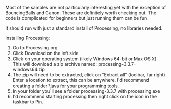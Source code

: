  

Most of the samples are not particularly interesting yet with the exception of BouncingBalls and Canon.
These are definitely worth checking out.
The code is complicated for beginners but just running them can be fun.


It should run with just a standard install of Processing, no libraries needed.



Installing Processing:

1) Go to Processing.org
2) Click Download on the left side
3) Click on your operating system (likely Windows 64-bit or Max OS X)
   This will download a zip archive named: processing-3.3.7-windows64.zip
4) The zip will need to be extracted, click on "Extract all" (toolbar, far right)
   Enter a location to extract, this can be anywhere.
   I'd recommend creating a folder \java for your programming tools.
5) In your folder you'll see a folder processing-3.3.7 with processing.exe
6) I'd recommend starting processing then right click on the icon in the taskbar to Pin.
